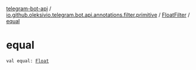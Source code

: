 [telegram-bot-api](../../index.md) / [io.github.oleksivio.telegram.bot.api.annotations.filter.primitive](../index.md) / [FloatFilter](index.md) / [equal](./equal.md)

# equal

`val equal: `[`Float`](https://kotlinlang.org/api/latest/jvm/stdlib/kotlin/-float/index.html)